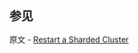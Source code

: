## 参见

原文 - [Restart a Sharded Cluster]( https://docs.mongodb.com/manual/tutorial/restart-sharded-cluster/ )

